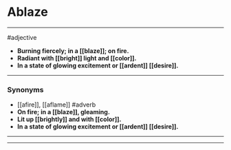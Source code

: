 # Ablaze
---
#adjective
- **Burning fiercely; in a [[blaze]]; on fire.**
- **Radiant with [[bright]] light and [[color]].**
- **In a state of glowing excitement or [[ardent]] [[desire]].**
---
### Synonyms
- [[afire]], [[aflame]]
#adverb
- **On fire; in a [[blaze]], gleaming.**
- **Lit up [[brightly]] and with [[color]].**
- **In a state of glowing excitement or [[ardent]] [[desire]].**
---
---
